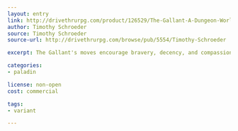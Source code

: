 ```yaml
---
layout: entry
link: http://drivethrurpg.com/product/126529/The-Gallant-A-Dungeon-World-Playbook
author: Timothy Schroeder
source: Timothy Schroeder
source-url: http://drivethrurpg.com/browse/pub/5554/Timothy-Schroeder

excerpt: The Gallant's moves encourage bravery, decency, and compassion in the face of temptation to an easier path.

categories:
- paladin

license: non-open
cost: commercial

tags:
- variant

---
```

